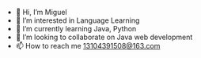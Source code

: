 - 👋 Hi, I’m Miguel
- 👀 I’m interested in Language Learning
- 🌱 I’m currently learning Java, Python
- 💞️ I’m looking to collaborate on Java web development
- 📫 How to reach me 13104391508@163.com

<!---
Miguel is a ✨ special ✨ repository because its `README.md` (this file) appears on your GitHub profile.
You can click the Preview link to take a look at your changes.
--->
